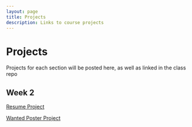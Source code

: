 ```yaml
---
layout: page
title: Projects
description: Links to course projects
---
```


# Projects
Projects for each section will be posted here, as well as linked in the class repo

## Week 2

<a href="https://mastermnd.notion.site/Wednesday-11-10-2021-More-HTML-and-Intro-to-CSS-b89f6fe3d29e46c6b54f1fd040ac5374" target="_blank">Resume Project</a>

<a href="https://mastermnd.notion.site/Wanted-Poster-Challenge-253d34f2c17747a480dbae033e3d72f7ttps://mastermnd.notion.site/Wednesday-11-10-2021-More-HTML-and-Intro-to-CSS-b89f6fe3d29e46c6b54f1fd040ac5374" target="_blank">Wanted Poster Project</a>
